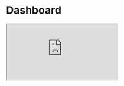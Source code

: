 # Dashboard

<iframe src="https://docs.google.com/spreadsheets/d/e/2PACX-1vSyCrnRSwrzwEb0H_14a9LHy5D8ZyL9BYf7n5XGuCuJ6s3gzQ1puWnv-Z2dk7kbyqgElBJyZwmdzupd/pubhtml?gid=816771567&amp;single=true&amp;widget=true&amp;headers=false"></iframe>

